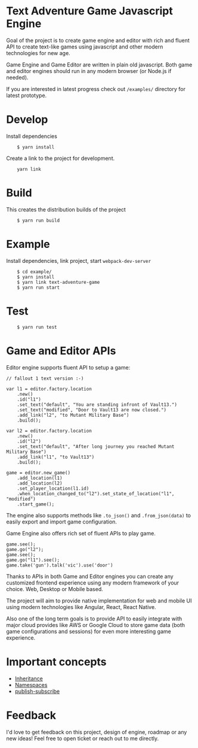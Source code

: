 # Text Adventure Game Javascript Engine

Goal of the project is to create game engine and editor with rich and fluent API 
to create text-like games using javascript and other modern technologies for new age.

Game Engine and Game Editor are written in plain old javascript. Both game and editor engines
should run in any modern browser (or Node.js if needed).

If you are interested in latest progress check out `/examples/` directory for 
latest prototype. 

# Develop
Install dependencies
```
    $ yarn install
```

Create a link to the project for development.
```
    yarn link
```

# Build
This creates the distribution builds of the project
```
    $ yarn run build
```


# Example
Install dependencies, link project, start `webpack-dev-server`
```
    $ cd example/
    $ yarn install
    $ yarn link text-adventure-game
    $ yarn run start
```

# Test
```
    $ yarn run test
```



# Game and Editor APIs

Editor engine supports fluent API to setup a game:

```
// fallout 1 text version :-)

var l1 = editor.factory.location
    .new()
    .id("l1")
    .set_text("default", "You are standing infront of Vault13.")
    .set_text("modified", "Door to Vault13 are now closed.")
    .add_link("l2", "to Mutant Military Base")
    .build();

var l2 = editor.factory.location
    .new()
    .id("l2")
    .set_text("default", "After long journey you reached Mutant Military Base")
    .add_link("l1", "to Vault13")
    .build();

game = editor.new_game()
    .add_location(l1)
    .add_location(l2)
    .set_player_location(l1.id)
    .when_location_changed_to("l2").set_state_of_location("l1", "modified")
    .start_game();
```

The engine also supports methods like `.to_json()` and `.from_json(data)` to 
easily export and import game configuration.  

Game Engine also offers rich set of fluent APIs to play game.

```
game.see();
game.go("l2");
game.see();
game.go("l1").see();
game.take('gun').talk('vic').use('door')
```

Thanks to APIs in both Game and Editor engines you can create any customized frontend
experience using any modern framework of your choice. Web, Desktop or Mobile based.

The project will aim to provide native implementation for web and mobile UI using modern
technologies like Angular, React, React Native.

Also one of the long term goals is to provide API to easily integrate with major cloud
provides like AWS or Google Cloud to store game data (both game configurations and sessions)
for even more interesting game experience.

# Important concepts

- [Inheritance](/concepts/inheritance/)
- [Namespaces](/concepts/namespaces/)
- [publish-subscribe](/concepts/publish-subscribe/)

# Feedback

I'd love to get feedback on this project, design of engine, roadmap or any new ideas!
Feel free to open ticket or reach out to me directly.
